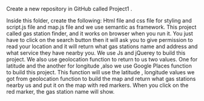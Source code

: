Create a new repository in GitHub called Project1 .

Inside this folder, create the following: Html file and css file for styling and script.js file and map.js file and we use semantic as framework. 
This project called gas station finder, and it works on browser when you run it. You just have to click on the search button 
then it will ask you to give permission to read your location and it will return what gas stations name and address and what service they have nearby you. We use Js and jQuerey to build this project. 
We also use geolocation function to return to us two values. One for latitude and the another for longitude ,also we use Google Places function to build this project. This function will use the latitude , longitude values  we got from geolocation function to build the map and return what gas stations nearby us and put it on the map with red markers. When you click on the red marker, the gas station name will show.
